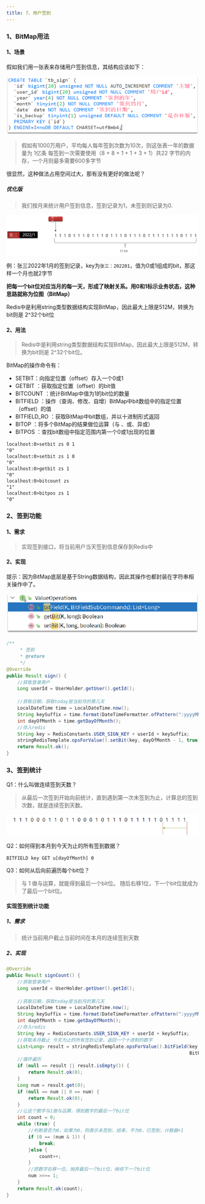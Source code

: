 ```yaml
---
title: 7、用户签到
---
```

### 1、BitMap用法

#### 1、场景

假如我们用一张表来存储用户签到信息，其结构应该如下：

![image-20220616153704689](../../../images/image-20220616153704689.png)

> 假如有1000万用户，平均每人每年签到次数为10次，则这张表一年的数据量为 1亿条
> 每签到一次需要使用（8 + 8 + 1 + 1 + 3 + 1）共22 字节的内存，一个月则最多需要600多字节

很显然，这种做法占用空间过大，那有没有更好的做法呢？



##### 优化版

>  我们按月来统计用户签到信息，签到记录为1，未签到则记录为0.

![image-20220616153916706](../../../images/image-20220616153916706.png)

例：张三2022年1月的签到记录，key为`张三：202201`，值为0或1组成的bit，那这样一个月也就2字节

**把每一个bit位对应当月的每一天，形成了映射关系。用0和1标示业务状态，这种思路就称为位图（BitMap）**

Redis中是利用string类型数据结构实现BitMap，因此最大上限是512M，转换为bit则是 2^32个bit位



#### 2、用法

> Redis中是利用string类型数据结构实现BitMap，因此最大上限是512M，转换为bit则是 2^32个bit位。

BitMap的操作命令有：

- SETBIT：向指定位置（offset）存入一个0或1
- GETBIT ：获取指定位置（offset）的bit值
- BITCOUNT ：统计BitMap中值为1的bit位的数量
- BITFIELD ：操作（查询、修改、自增）BitMap中bit数组中的指定位置（offset）的值
- BITFIELD_RO ：获取BitMap中bit数组，并以十进制形式返回
- BITOP ：将多个BitMap的结果做位运算（与 、或、异或）
- BITPOS ：查找bit数组中指定范围内第一个0或1出现的位置

```
localhost:0>setbit zs 0 1
"0"
localhost:0>setbit zs 1 0
"0"
localhost:0>getbit zs 1
"0"
localhost:0>bitcount zs
"1"
localhost:0>bitpos zs 1
"0"
```



### 2、签到功能

#### 1、需求

> 实现签到接口，将当前用户当天签到信息保存到Redis中



#### 2、实现

提示：因为BitMap底层是基于String数据结构，因此其操作也都封装在字符串相关操作中了。

![image-20220616161352940](../../../images/image-20220616161352940-16553672344001.png)



```java
/**
     * 签到
     * @return
     */
@Override
public Result sign() {
    //获取登录用户
    Long userId = UserHolder.getUser().getId();

    //获取日期，获取today是当前月的第几天
    LocalDateTime time = LocalDateTime.now();
    String keySuffix = time.format(DateTimeFormatter.ofPattern(":yyyyMM"));
    int dayOfMonth = time.getDayOfMonth();
    //存入redis
    String key = RedisConstants.USER_SIGN_KEY + userId + keySuffix;
    stringRedisTemplate.opsForValue().setBit(key, dayOfMonth - 1, true);
    return Result.ok();
}
```



### 3、签到统计

Q1：什么叫做连续签到天数？

> 从最后一次签到开始向前统计，直到遇到第一次未签到为止，计算总的签到次数，就是连续签到天数。

![image-20220616161526309](../../../images/image-20220616161526309.png)



Q2：如何得到本月到今天为止的所有签到数据？

```
BITFIELD key GET u[dayOfMonth] 0
```



Q3：如何从后向前遍历每个bit位？

> 与 1 做与运算，就能得到最后一个bit位。
> 随后右移1位，下一个bit位就成为了最后一个bit位。



#### 实现签到统计功能

##### 1、需求

> 统计当前用户截止当前时间在本月的连续签到天数



##### 2、实现

```java
@Override
public Result signCount() {
    //获取登录用户
    Long userId = UserHolder.getUser().getId();

    //获取日期，获取today是当前月的第几天
    LocalDateTime time = LocalDateTime.now();
    String keySuffix = time.format(DateTimeFormatter.ofPattern(":yyyyMM"));
    int dayOfMonth = time.getDayOfMonth();
    //存入redis
    String key = RedisConstants.USER_SIGN_KEY + userId + keySuffix;
    //获取本月截止 今天为止的所有签到记录，返回一个十进制的数字
    List<Long> result = stringRedisTemplate.opsForValue().bitField(key,
                                                                   BitFieldSubCommands.create().get(BitFieldSubCommands.BitFieldType.unsigned(dayOfMonth)).valueAt(0));
    //循环遍历
    if (null == result || result.isEmpty()) {
        return Result.ok(0);
    }
    Long num = result.get(0);
    if (null == num || 0 == num) {
        return Result.ok(0);
    }
    //让这个数字与1做与运算，得到数字的最后一个bit位
    int count = 0;
    while (true) {
        //判断是否为0，如果为0，则表示未签到，结束，不为0，已签到，计数器+1
        if (0 == (num & 1)) {
            break;
        }else {
            count++;
        }
        //把数字右移一位，抛弃最后一个bit位，继续下一个bit位
        num >>>= 1;
    }
    return Result.ok(count);
}
```
